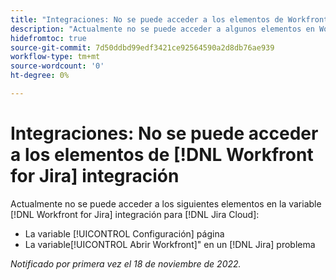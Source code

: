 ```yaml
---
title: "Integraciones: No se puede acceder a los elementos de Workfront para la integración con Jira"
description: "Actualmente no se puede acceder a algunos elementos en Workfront para la integración de Jira para Jira Cloud."
hidefromtoc: true
source-git-commit: 7d50ddbd99edf3421ce92564590a2d8db76ae939
workflow-type: tm+mt
source-wordcount: '0'
ht-degree: 0%

---
```



# Integraciones: No se puede acceder a los elementos de [!DNL Workfront for Jira] integración

Actualmente no se puede acceder a los siguientes elementos en la variable [!DNL Workfront for Jira] integración para [!DNL Jira Cloud]:

* La variable [!UICONTROL Configuración] página
* La variable[!UICONTROL Abrir Workfront]&quot; en un [!DNL Jira] problema

_Notificado por primera vez el 18 de noviembre de 2022._

